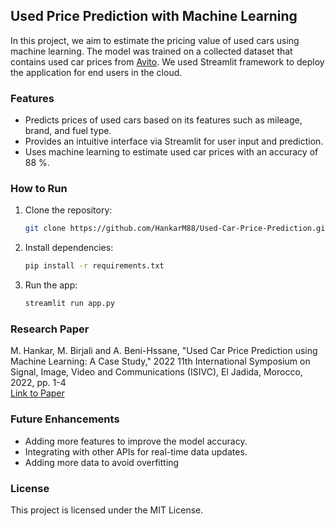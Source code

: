 
## Used Price Prediction with Machine Learning

In this project, we aim to estimate the pricing value of used cars using machine learning. The model was trained on a collected dataset that contains used car prices from [Avito](https://www.avito.ma/). We used Streamlit framework to deploy the application for end users in the cloud. 

### Features
- Predicts prices of used cars based on its features such as mileage, brand, and fuel type.
- Provides an intuitive interface via Streamlit for user input and prediction.
- Uses machine learning  to estimate used car prices with an accuracy of 88 %.

### How to Run
1. Clone the repository:
   ```bash
   git clone https://github.com/HankarM88/Used-Car-Price-Prediction.git
   ```
2. Install dependencies:
   ```bash
   pip install -r requirements.txt
   ```
3. Run the app:
   ```bash
   streamlit run app.py
   ```
### Research Paper
M. Hankar, M. Birjali and A. Beni-Hssane, "Used Car Price Prediction using Machine Learning: A Case Study," 2022 11th International Symposium on Signal, Image, Video and Communications (ISIVC), El Jadida, Morocco, 2022, pp. 1-4 <br>
[Link to Paper](https://doi.org/10.1109/ISIVC54825.2022.9800719)
### Future Enhancements
- Adding more features to improve the model accuracy.
- Integrating with other APIs for real-time data updates.
- Adding more data to avoid overfitting

### License
This project is licensed under the MIT License.
